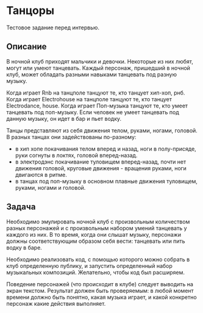 # Танцоры

Тестовое задание перед интервью.


## Описание

В ночной клуб приходят мальчики и девочки. Некоторые из них любят, могут или умеют танцевать.
Каждый персонаж, пришедший в ночной клуб, может обладать разными навыками танцевать под разную музыку.

Когда играет Rnb на танцполе танцуют те, кто танцует хип-хоп, рнб.
Когда играет Electrohouse на танцполе танцуют те, кто танцует Electrodance, house.
Когда играет Поп-музыка танцуют те, кто умеет танцевать под поп-музыку.
Если человек не умеет танцевать под данную музыку, он идет в бар и пьет водку.

Танцы представляют из себя движения телом, руками, ногами, головой.
В разных танцах они задействованы по-разному:
- в хип хопе покачивания телом вперед и назад, ноги в полу-присяде, 
руки согнуты в локтях, головой вперед-назад.
- в электродэнс покачивание туловищем вперед-назад, почти нет движения головой, 
круговые движения - вращения руками, ноги двигаются в ритме.
- в танцах под поп-музыку в основном плавные движения туловищем, руками, ногами и головой.


## Задача

Необходимо эмулировать ночной клуб с произвольным количеством разных персонажей и с произвольным 
набором умений танцевать у каждого из них. В то время, когда они слышат музыку, персонажи должны 
соответствующим образом себя вести: танцевать или пить водку в баре.

Необходимо реализовать код, с помощью которого можно собрать в клуб определенную публику, 
и запустить определенный набор музыкальных композиций. Желательно, чтобы код был расширяем.

Поведение персонажей (что происходит в клубе) следует выводить на экран текстом.
Результат должен быть проверяемым: в любой момент времени должно быть понятно, 
какая музыка играет, и какой конкретно персонаж какие действия выполняет.
